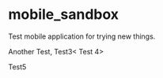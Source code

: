 # mobile_sandbox
Test mobile application for trying new things.

Another Test, Test3< Test 4>

Test5

